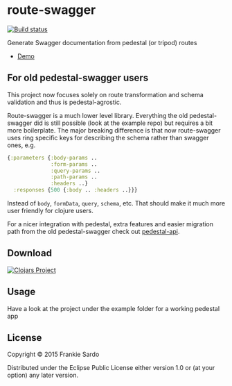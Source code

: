# route-swagger

[![Build status](https://circleci.com/gh/frankiesardo/route-swagger.svg?style=shield)](https://circleci.com/gh/frankiesardo/route-swagger)

Generate Swagger documentation from pedestal (or tripod) routes

- [Demo](https://pedestal-swagger.herokuapp.com)

## For old pedestal-swagger users

This project now focuses solely on route transformation and schema validation and thus is pedestal-agrostic.

Route-swagger is a much lower level library. Everything the old pedestal-swagger did is still possible (look at the example repo) but requires a bit more boilerplate. The major breaking difference is that now route-swagger uses ring specific keys for describing the schema rather than swagger ones, e.g.

```clj
{:parameters {:body-params ..
              :form-params ..
              :query-params ..
              :path-params ..
              :headers ..}
  :responses {500 {:body .. :headers ..}}}            
```

Instead of `body`, `formData`, `query`, `schema`, etc. That should make it much more user friendly for clojure users.

For a nicer integration with pedestal, extra features and easier migration path from the old pedestal-swagger check out [pedestal-api](https://github.com/oliyh/pedestal-api).

## Download

[![Clojars Project](http://clojars.org/frankiesardo/route-swagger/latest-version.svg)](http://clojars.org/frankiesardo/route-swagger)

## Usage

Have a look at the project under the example folder for a working pedestal app

## License

Copyright © 2015 Frankie Sardo

Distributed under the Eclipse Public License either version 1.0 or (at
your option) any later version.
